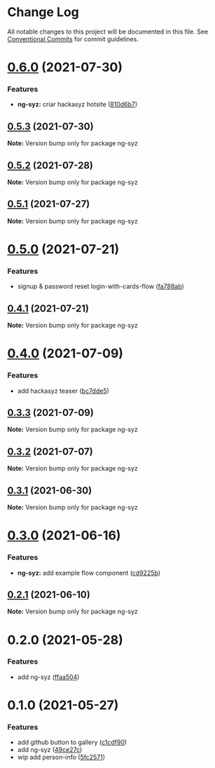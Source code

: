 # Change Log

All notable changes to this project will be documented in this file.
See [Conventional Commits](https://conventionalcommits.org) for commit guidelines.

# [0.6.0](https://github.com/wizsolucoes/syz/compare/ng-syz@0.5.3...ng-syz@0.6.0) (2021-07-30)


### Features

* **ng-syz:** criar hackasyz hotsite ([810d6b7](https://github.com/wizsolucoes/syz/commit/810d6b75fed2fb8fa2acfe05b768279d9af885bd))





## [0.5.3](https://github.com/wizsolucoes/syz/compare/ng-syz@0.5.2...ng-syz@0.5.3) (2021-07-30)

**Note:** Version bump only for package ng-syz





## [0.5.2](https://github.com/wizsolucoes/syz/compare/ng-syz@0.5.1...ng-syz@0.5.2) (2021-07-28)

**Note:** Version bump only for package ng-syz





## [0.5.1](https://github.com/wizsolucoes/syz/compare/ng-syz@0.5.0...ng-syz@0.5.1) (2021-07-27)

**Note:** Version bump only for package ng-syz





# [0.5.0](https://github.com/wizsolucoes/syz/compare/ng-syz@0.4.1...ng-syz@0.5.0) (2021-07-21)


### Features

* signup & password reset login-with-cards-flow ([fa788ab](https://github.com/wizsolucoes/syz/commit/fa788abf8fcef11455dd0040d0eb4e1eb9a4cc5e))





## [0.4.1](https://github.com/wizsolucoes/syz/compare/ng-syz@0.4.0...ng-syz@0.4.1) (2021-07-21)

**Note:** Version bump only for package ng-syz





# [0.4.0](https://github.com/wizsolucoes/syz/compare/ng-syz@0.3.3...ng-syz@0.4.0) (2021-07-09)


### Features

* add hackasyz teaser ([bc7dde5](https://github.com/wizsolucoes/syz/commit/bc7dde5784091d399b04248e0abf495f6d1cdaae))





## [0.3.3](https://github.com/wizsolucoes/syz/compare/ng-syz@0.3.2...ng-syz@0.3.3) (2021-07-09)

**Note:** Version bump only for package ng-syz





## [0.3.2](https://github.com/wizsolucoes/syz/compare/ng-syz@0.3.1...ng-syz@0.3.2) (2021-07-07)

**Note:** Version bump only for package ng-syz





## [0.3.1](https://github.com/wizsolucoes/syz/compare/ng-syz@0.3.0...ng-syz@0.3.1) (2021-06-30)

**Note:** Version bump only for package ng-syz





# [0.3.0](https://github.com/wizsolucoes/syz/compare/ng-syz@0.2.1...ng-syz@0.3.0) (2021-06-16)


### Features

* **ng-syz:** add example flow component ([cd9225b](https://github.com/wizsolucoes/syz/commit/cd9225bfa310222a2060a49e72f3109588d1007b))





## [0.2.1](https://github.com/wizsolucoes/syz/compare/ng-syz@0.2.0...ng-syz@0.2.1) (2021-06-10)

**Note:** Version bump only for package ng-syz





# 0.2.0 (2021-05-28)


### Features

* add ng-syz ([ffaa504](https://github.com/wizsolucoes/syz/commit/ffaa504bf384fa7d557c0b1f37ab2fbc17b2ecf3))





# 0.1.0 (2021-05-27)


### Features

* add github button to gallery ([c1cdf90](https://github.com/wizsolucoes/syz/commit/c1cdf9070ec1b2d4c9a145cc1b523aaff3e9143b))
* add ng-syz ([49ce27c](https://github.com/wizsolucoes/syz/commit/49ce27c22f3c6e48538556f96c457ec19fba7ec8))
* wip add person-info ([5fc2571](https://github.com/wizsolucoes/syz/commit/5fc2571e377c73fc84ccd9802a29947b373425df))
